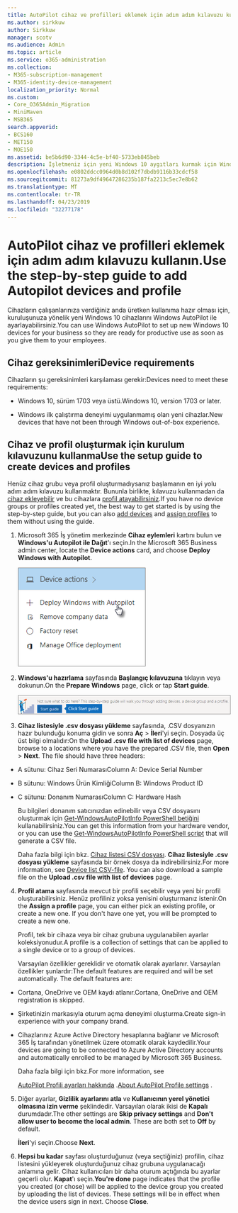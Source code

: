 ```yaml
---
title: AutoPilot cihaz ve profilleri eklemek için adım adım kılavuzu kullanın.
ms.author: sirkkuw
author: Sirkkuw
manager: scotv
ms.audience: Admin
ms.topic: article
ms.service: o365-administration
ms.collection:
- M365-subscription-management
- M365-identity-device-management
localization_priority: Normal
ms.custom:
- Core_O365Admin_Migration
- MiniMaven
- MSB365
search.appverid:
- BCS160
- MET150
- MOE150
ms.assetid: be5b6d90-3344-4c5e-bf40-5733eb845beb
description: İşletmeniz için yeni Windows 10 aygıtları kurmak için Windows AutoPilot kullanmayı öğrenin.
ms.openlocfilehash: e0802ddcc0964d0b8d102f7dbdb9116b33cdcf58
ms.sourcegitcommit: 81273a9df49647286235b187fa2213c5ec7e8b62
ms.translationtype: MT
ms.contentlocale: tr-TR
ms.lasthandoff: 04/23/2019
ms.locfileid: "32277178"
---
```

# <a name="use-the-step-by-step-guide-to-add-autopilot-devices-and-profile"></a><span data-ttu-id="6f407-103">AutoPilot cihaz ve profilleri eklemek için adım adım kılavuzu kullanın.</span><span class="sxs-lookup"><span data-stu-id="6f407-103">Use the step-by-step guide to add Autopilot devices and profile</span></span>

<span data-ttu-id="6f407-104">Cihazların çalışanlarınıza verdiğiniz anda üretken kullanıma hazır olması için, kuruluşunuza yönelik yeni Windows 10 cihazlarını Windows AutoPilot ile ayarlayabilirsiniz.</span><span class="sxs-lookup"><span data-stu-id="6f407-104">You can use Windows AutoPilot to set up new Windows 10 devices for your business so they are ready for productive use as soon as you give them to your employees.</span></span>
  
## <a name="device-requirements"></a><span data-ttu-id="6f407-105">Cihaz gereksinimleri</span><span class="sxs-lookup"><span data-stu-id="6f407-105">Device requirements</span></span>

<span data-ttu-id="6f407-106">Cihazların şu gereksinimleri karşılaması gerekir:</span><span class="sxs-lookup"><span data-stu-id="6f407-106">Devices need to meet these requirements:</span></span>
  
- <span data-ttu-id="6f407-107">Windows 10, sürüm 1703 veya üstü.</span><span class="sxs-lookup"><span data-stu-id="6f407-107">Windows 10, version 1703 or later.</span></span>
    
- <span data-ttu-id="6f407-108">Windows ilk çalıştırma deneyimi uygulanmamış olan yeni cihazlar.</span><span class="sxs-lookup"><span data-stu-id="6f407-108">New devices that have not been through Windows out-of-box experience.</span></span>
    
## <a name="use-the-setup-guide-to-create-devices-and-profiles"></a><span data-ttu-id="6f407-109">Cihaz ve profil oluşturmak için kurulum kılavuzunu kullanma</span><span class="sxs-lookup"><span data-stu-id="6f407-109">Use the setup guide to create devices and profiles</span></span>

<span data-ttu-id="6f407-110">Henüz cihaz grubu veya profil oluşturmadıysanız başlamanın en iyi yolu adım adım kılavuzu kullanmaktır. Bununla birlikte, kılavuzu kullanmadan da [cihaz ekleyebilir](create-and-edit-autopilot-devices.md) ve bu cihazlara [profil atayabilirsiniz](create-and-edit-autopilot-profiles.md).</span><span class="sxs-lookup"><span data-stu-id="6f407-110">If you have no device groups or profiles created yet, the best way to get started is by using the step-by-step guide, but you can also [add devices](create-and-edit-autopilot-devices.md) and [assign profiles](create-and-edit-autopilot-profiles.md) to them without using the guide.</span></span> 
  
1. <span data-ttu-id="6f407-111">Microsoft 365 İş yönetim merkezinde **Cihaz eylemleri** kartını bulun ve **Windows'u Autopilot ile Dağıt**'ı seçin.</span><span class="sxs-lookup"><span data-stu-id="6f407-111">In the Microsoft 365 Business admin center, locate the **Device actions** card, and choose **Deploy Windows with Autopilot**.</span></span>
    
    ![On the Device actions card, choose Deploy Windows with Autopilot.](media/160d5c2a-11a8-48f9-a8aa-70f084b85448.png)
  
2. <span data-ttu-id="6f407-113">**Windows'u hazırlama** sayfasında **Başlangıç kılavuzuna** tıklayın veya dokunun.</span><span class="sxs-lookup"><span data-stu-id="6f407-113">On the **Prepare Windows** page, click or tap **Start guide**.</span></span>
    
    ![Click Start guide for step-by-step instructions for Autopilot.](media/31662655-d1e6-437d-87ea-c0dec5da56f7.png)
  
3. <span data-ttu-id="6f407-p101">**Cihaz listesiyle .csv dosyası yükleme** sayfasında, .CSV dosyanızın hazır bulunduğu konuma gidin ve sonra **Aç** \> **İleri**'yi seçin. Dosyada üç üst bilgi olmalıdır:</span><span class="sxs-lookup"><span data-stu-id="6f407-p101">On the **Upload .csv file with list of devices** page, browse to a locations where you have the prepared .CSV file, then **Open** \> **Next**. The file should have three headers:</span></span>
    
  - <span data-ttu-id="6f407-117">A sütunu: Cihaz Seri Numarası</span><span class="sxs-lookup"><span data-stu-id="6f407-117">Column A: Device Serial Number</span></span>
    
  - <span data-ttu-id="6f407-118">B sütunu: Windows Ürün Kimliği</span><span class="sxs-lookup"><span data-stu-id="6f407-118">Column B: Windows Product ID</span></span>
    
  - <span data-ttu-id="6f407-119">C sütunu: Donanım Numarası</span><span class="sxs-lookup"><span data-stu-id="6f407-119">Column C: Hardware Hash</span></span>
    
    <span data-ttu-id="6f407-120">Bu bilgileri donanım satıcınızdan edinebilir veya CSV dosyasını oluşturmak için [Get-WindowsAutoPilotInfo PowerShell betiğini](https://www.powershellgallery.com/packages/Get-WindowsAutoPilotInfo) kullanabilirsiniz.</span><span class="sxs-lookup"><span data-stu-id="6f407-120">You can get this information from your hardware vendor, or you can use the [Get-WindowsAutoPilotInfo PowerShell script](https://www.powershellgallery.com/packages/Get-WindowsAutoPilotInfo) that will generate a CSV file.</span></span> 
    
    <span data-ttu-id="6f407-p102">Daha fazla bilgi için bkz. [Cihaz listesi CSV dosyası](https://support.office.com/article/932e3676-2491-49f0-9177-d893d2f5276e). **Cihaz listesiyle .csv dosyası yükleme** sayfasında bir örnek dosya da indirebilirsiniz.</span><span class="sxs-lookup"><span data-stu-id="6f407-p102">For more information, see [Device list CSV-file](https://support.office.com/article/932e3676-2491-49f0-9177-d893d2f5276e). You can also download a sample file on the **Upload .csv file with list of devices** page.</span></span> 
    
4. <span data-ttu-id="6f407-p103">**Profil atama** sayfasında mevcut bir profili seçebilir veya yeni bir profil oluşturabilirsiniz. Henüz profiliniz yoksa yenisini oluşturmanız istenir.</span><span class="sxs-lookup"><span data-stu-id="6f407-p103">On the **Assign a profile** page, you can either pick an existing profile, or create a new one. If you don't have one yet, you will be prompted to create a new one.</span></span> 
    
    <span data-ttu-id="6f407-125">Profil, tek bir cihaza veya bir cihaz grubuna uygulanabilen ayarlar koleksiyonudur.</span><span class="sxs-lookup"><span data-stu-id="6f407-125">A profile is a collection of settings that can be applied to a single device or to a group of devices.</span></span>
    
    <span data-ttu-id="6f407-p104">Varsayılan özellikler gereklidir ve otomatik olarak ayarlanır. Varsayılan özellikler şunlardır:</span><span class="sxs-lookup"><span data-stu-id="6f407-p104">The default features are required and will be set automatically. The default features are:</span></span>
    
  - <span data-ttu-id="6f407-128">Cortana, OneDrive ve OEM kaydı atlanır.</span><span class="sxs-lookup"><span data-stu-id="6f407-128">Cortana, OneDrive and OEM registration is skipped.</span></span>
    
  - <span data-ttu-id="6f407-129">Şirketinizin markasıyla oturum açma deneyimi oluşturma.</span><span class="sxs-lookup"><span data-stu-id="6f407-129">Create sign-in experience with your company brand.</span></span>
    
  - <span data-ttu-id="6f407-130">Cihazlarınız Azure Active Directory hesaplarına bağlanır ve Microsoft 365 İş tarafından yönetilmek üzere otomatik olarak kaydedilir.</span><span class="sxs-lookup"><span data-stu-id="6f407-130">Your devices are going to be connected to Azure Active Directory accounts and automatically enrolled to be managed by Microsoft 365 Business.</span></span>
    
    <span data-ttu-id="6f407-131">Daha fazla bilgi için bkz.</span><span class="sxs-lookup"><span data-stu-id="6f407-131">For more information, see</span></span>
    
    <span data-ttu-id="6f407-132">[AutoPilot Profili ayarları hakkında](autopilot-profile-settings.md) .</span><span class="sxs-lookup"><span data-stu-id="6f407-132">[About AutoPilot Profile settings](autopilot-profile-settings.md) .</span></span> 
    
5. <span data-ttu-id="6f407-133">Diğer ayarlar, **Gizlilik ayarlarını atla** ve **Kullanıcının yerel yönetici olmasına izin verme** şeklindedir. Varsayılan olarak ikisi de **Kapalı** durumdadır.</span><span class="sxs-lookup"><span data-stu-id="6f407-133">The other settings are **Skip privacy settings** and **Don't allow user to become the local admin**. These are both set to **Off** by default.</span></span> 
    
    <span data-ttu-id="6f407-134">**İleri**'yi seçin.</span><span class="sxs-lookup"><span data-stu-id="6f407-134">Choose **Next**.</span></span>
    
6. <span data-ttu-id="6f407-p105">**Hepsi bu kadar** sayfası oluşturduğunuz (veya seçtiğiniz) profilin, cihaz listesini yükleyerek oluşturduğunuz cihaz grubuna uygulanacağı anlamına gelir. Cihaz kullanıcıları bir daha oturum açtığında bu ayarlar geçerli olur. **Kapat**'ı seçin.</span><span class="sxs-lookup"><span data-stu-id="6f407-p105">**You're done** page indicates that the profile you created (or chose) will be applied to the device group you created by uploading the list of devices. These settings will be in effect when the device users sign in next. Choose **Close**.</span></span>
    
